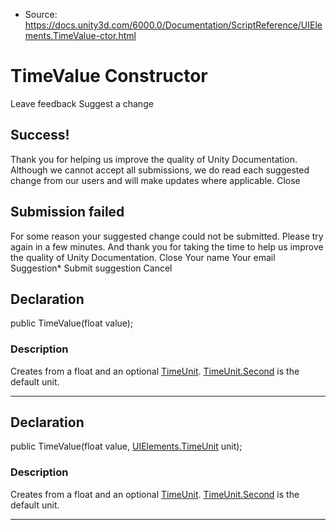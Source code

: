 * Source: https://docs.unity3d.com/6000.0/Documentation/ScriptReference/UIElements.TimeValue-ctor.html

# TimeValue Constructor
Leave feedback
Suggest a change
## Success!
Thank you for helping us improve the quality of Unity Documentation. Although we cannot accept all submissions, we do read each suggested change from our users and will make updates where applicable.
Close
## Submission failed
For some reason your suggested change could not be submitted. Please <a>try again</a> in a few minutes. And thank you for taking the time to help us improve the quality of Unity Documentation.
Close
Your name Your email Suggestion* Submit suggestion
Cancel
## Declaration
public TimeValue(float value); 
### Description
Creates from a float and an optional [TimeUnit](https://docs.unity3d.com/6000.0/Documentation/ScriptReference/UIElements.TimeUnit.html). 
[TimeUnit.Second](https://docs.unity3d.com/6000.0/Documentation/ScriptReference/UIElements.TimeUnit.Second.html) is the default unit. 
* * *
## Declaration
public TimeValue(float value, [UIElements.TimeUnit](https://docs.unity3d.com/6000.0/Documentation/ScriptReference/UIElements.TimeUnit.html) unit); 
### Description
Creates from a float and an optional [TimeUnit](https://docs.unity3d.com/6000.0/Documentation/ScriptReference/UIElements.TimeUnit.html). 
[TimeUnit.Second](https://docs.unity3d.com/6000.0/Documentation/ScriptReference/UIElements.TimeUnit.Second.html) is the default unit. 
* * *
